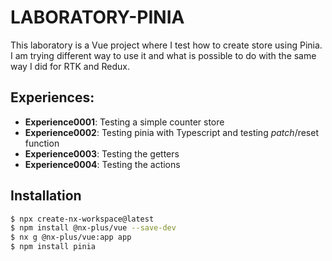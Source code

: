 # LABORATORY-PINIA

This laboratory is a Vue project where I test how to create store using Pinia. I am trying different way to use it and what is possible to do with the same way I did for RTK and Redux.

## Experiences:

- **Experience0001**: Testing a simple counter store
- **Experience0002**: Testing pinia with Typescript and testing $patch/$reset function
- **Experience0003**: Testing the getters
- **Experience0004**: Testing the actions

## Installation

```bash
$ npx create-nx-workspace@latest
$ npm install @nx-plus/vue --save-dev
$ nx g @nx-plus/vue:app app
$ npm install pinia
```
